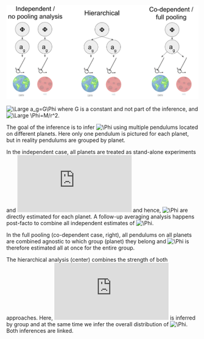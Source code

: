 ![No pooling versus hierarchical versus full pooling informational flowchart](https://github.com/beckynevin/hierarchical-pendulum-draw/blob/main/images/hierarchical_pendulum_phi.png)

![\Large a_g=G\Phi](https://latex.codecogs.com/svg.latex?\Large&space;a_g=G\Phi) where G is a constant and not part of the inference, and ![\Large \Phi=M/r^2](https://latex.codecogs.com/svg.latex?\Large&space;\Phi=M/r^2).

The goal of the inference is to infer ![\Phi](https://latex.codecogs.com/svg.latex?\Phi) using multiple pendulums located on different planets. Here only one pendulum is pictured for each planet, but in reality pendulums are grouped by planet. 

In the independent case, all planets are treated as stand-alone experiments and  ![a_g](https://latex.codecogs.com/svg.latex?a_g) and hence, ![\Phi](https://latex.codecogs.com/svg.latex?\Phi) are directly estimated for each planet. A follow-up averaging analysis happens post-facto to combine all independent estimates of ![\Phi](https://latex.codecogs.com/svg.latex?\Phi).

In the full pooling (co-dependent case, right), all pendulums on all planets are combined agnostic to which group (planet) they belong and ![\Phi](https://latex.codecogs.com/svg.latex?\Phi) is therefore estimated all at once for the entire group.

The hierarchical analysis (center) combines the strength of both approaches. Here, ![a_g](https://latex.codecogs.com/svg.latex?a_g) is inferred by group and at the same time we infer the overall distribution of ![\Phi](https://latex.codecogs.com/svg.latex?\Phi). Both inferences are linked.